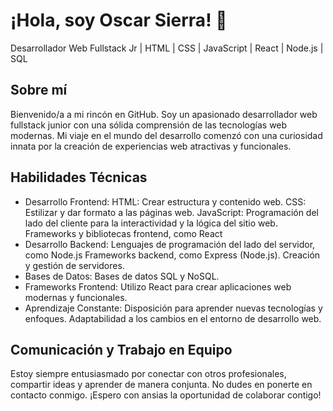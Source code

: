 # ¡Hola, soy Oscar Sierra! 👋
Desarrollador Web Fullstack Jr | HTML | CSS | JavaScript | React | Node.js | SQL

## Sobre mí
Bienvenido/a a mi rincón en GitHub. Soy un apasionado desarrollador web fullstack junior con una sólida comprensión de las tecnologías web modernas. Mi viaje en el mundo del desarrollo comenzó con una curiosidad innata por la creación de experiencias web atractivas y funcionales.

## Habilidades Técnicas
- Desarrollo Frontend:
HTML: Crear estructura y contenido web.
CSS: Estilizar y dar formato a las páginas web.
JavaScript: Programación del lado del cliente para la interactividad y la lógica del sitio web.
Frameworks y bibliotecas frontend, como React
- Desarrollo Backend:
Lenguajes de programación del lado del servidor, como Node.js
Frameworks backend, como Express (Node.js).
Creación y gestión de servidores.
- Bases de Datos:
Bases de datos SQL y NoSQL.
- Frameworks Frontend:
Utilizo React para crear aplicaciones web modernas y funcionales.
- Aprendizaje Constante:
Disposición para aprender nuevas tecnologías y enfoques.
Adaptabilidad a los cambios en el entorno de desarrollo web.
  


## Comunicación y Trabajo en Equipo
Estoy siempre entusiasmado por conectar con otros profesionales, compartir ideas y aprender de manera conjunta. No dudes en ponerte en contacto conmigo. ¡Espero con ansias la oportunidad de colaborar contigo!

